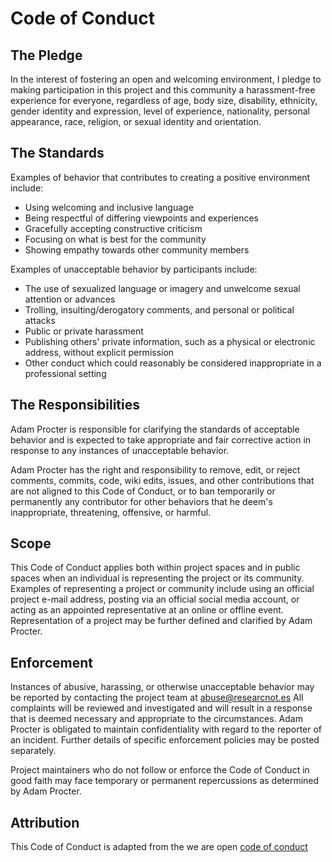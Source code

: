 # Code of Conduct

## The Pledge

In the interest of fostering an open and welcoming environment, I pledge to making participation in this project and this community a harassment-free experience for everyone, regardless of age, body
size, disability, ethnicity, gender identity and expression, level of experience,
nationality, personal appearance, race, religion, or sexual identity and
orientation.

## The Standards

Examples of behavior that contributes to creating a positive environment
include:

* Using welcoming and inclusive language
* Being respectful of differing viewpoints and experiences
* Gracefully accepting constructive criticism
* Focusing on what is best for the community
* Showing empathy towards other community members

Examples of unacceptable behavior by participants include:

* The use of sexualized language or imagery and unwelcome sexual attention or
advances
* Trolling, insulting/derogatory comments, and personal or political attacks
* Public or private harassment
* Publishing others' private information, such as a physical or electronic
  address, without explicit permission
* Other conduct which could reasonably be considered inappropriate in a
  professional setting

## The Responsibilities

Adam Procter is responsible for clarifying the standards of acceptable
behavior and is expected to take appropriate and fair corrective action in
response to any instances of unacceptable behavior.

Adam Procter has the right and responsibility to remove, edit, or
reject comments, commits, code, wiki edits, issues, and other contributions
that are not aligned to this Code of Conduct, or to ban temporarily or
permanently any contributor for other behaviors that he deem's inappropriate,
threatening, offensive, or harmful.

## Scope

This Code of Conduct applies both within project spaces and in public spaces
when an individual is representing the project or its community. Examples of
representing a project or community include using an official project e-mail
address, posting via an official social media account, or acting as an appointed
representative at an online or offline event. Representation of a project may be
further defined and clarified by Adam Procter.

## Enforcement

Instances of abusive, harassing, or otherwise unacceptable behavior may be
reported by contacting the project team at abuse@researcnot.es All
complaints will be reviewed and investigated and will result in a response that
is deemed necessary and appropriate to the circumstances. Adam Procter is
obligated to maintain confidentiality with regard to the reporter of an incident.
Further details of specific enforcement policies may be posted separately.

Project maintainers who do not follow or enforce the Code of Conduct in good
faith may face temporary or permanent repercussions as determined by Adam Procter.

## Attribution

This Code of Conduct is adapted from the we are open [code of conduct](https://github.com/weareopen/weareopen.github.io/blob/master/CODE_OF_CONDUCT.md)